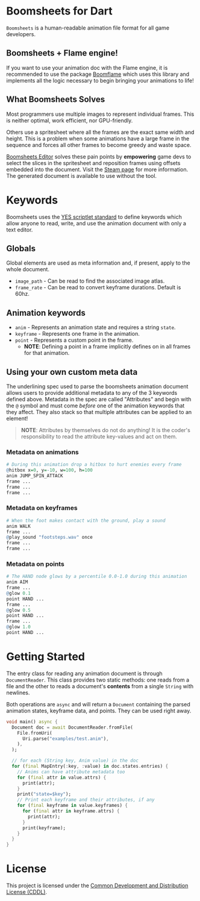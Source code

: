 # Boomsheets for Dart
`Boomsheets` is a human-readable animation file format for all game developers.

## Boomsheets + Flame engine!
If you want to use your animation doc with the Flame engine, 
it is recommended to use the package [Boomflame][BOOMFLAME] which
uses this library and implements all the logic necessary to begin
bringing your animations to life!

## What Boomsheets Solves
Most programmers use multiple images to represent individual frames.
This is neither optimal, work efficient, nor GPU-friendly. 

Others use a spritesheet where all the frames are the exact same width
and height. This is a problem when some animations have a large frame
in the sequence and forces all other frames to become greedy and waste
space.

[Boomsheets Editor][BOOMSHEETS_STEAM] solves these pain points by **empowering**
game devs to select the slices in the spritesheet and reposition frames using
offsets embedded into the document. Visit the [Steam page][BOOMSHEETS_STEAM]
for more information. The generated document is available to use
without the tool.

# Keywords
Boomsheets uses the [YES scriptlet standard][YES_GIT] to define keywords
which allow anyone to read, write, and use the animation document
with only a text editor.

## Globals
Global elements are used as meta information and, if present, apply 
to the whole document.

* `image_path` - Can be read to find the associated image atlas.
* `frame_rate` - Can be read to convert keyframe durations. Default is 60hz.

## Animation keywords
* `anim` - Represents an animation state and requires a string `state`.
* `keyframe` - Represents one frame in the animation.
* `point` - Represents a custom point in the frame.
  * **NOTE**: Defining a point in a frame implicitly defines on in all frames for that animation.

## Using your own custom meta data
The underlining spec used to parse the boomsheets animation document allows
users to provide additional metadata to any of the 3 keywords defined above.
Metadata in the spec are called "Attributes" and begin with the `@` symbol
and must come _before_ one of the animation keywords that they affect. 
They also stack so that multiple attributes can be applied to an element!

> **NOTE**: Attributes by themselves do not do anything! It is the coder's
> responsibility to read the attribute key-values and act on them.

### Metadata on animations
```r
# During this animation drop a hitbox to hurt enemies every frame
@hitbox x=0, y=-10, w=100, h=100
anim JUMP_SPIN_ATTACK
frame ...
frame ...
frame ...
```

### Metadata on keyframes
```r
# When the foot makes contact with the ground, play a sound
anim WALK
frame ...
@play_sound "footsteps.wav" once
frame ...
frame ...
```

### Metadata on points
```r
# The HAND node glows by a percentile 0.0-1.0 during this animation
anim AIM
frame ...
@glow 0.1
point HAND ...
frame ...
@glow 0.5
point HAND ...
frame ...
@glow 1.0
point HAND ...
```

# Getting Started
The entry class for reading any animation document is through `DocumentReader`.
This class provides two static methods: one reads from a file and the other
to reads a document's **contents** from a single `String` with newlines.

Both operations are `async` and will return a `Document` containing the parsed
animation states, keyframe data, and points. They can be used right away.

```dart
void main() async {
  Document doc = await DocumentReader.fromFile(
    File.fromUri(
      Uri.parse("examples/test.anim"),
    ),
  );

  // for each (String key, Anim value) in the doc
  for (final MapEntry(:key, :value) in doc.states.entries) {
    // Anims can have attribute metadata too
    for (final attr in value.attrs) {
      print(attr);
    }
    print("state=$key");
    // Print each keyframe and their attributes, if any
    for (final keyframe in value.keyframes) {
      for (final attr in keyframe.attrs) {
        print(attr);
      }
      print(keyframe);
    }
  }
}
```

# License
This project is licensed under the [Common Development and Distribution License (CDDL)][LEGAL].

[BOOMFLAME]: ./
[BOOMSHEETS_STEAM]: https://store.steampowered.com/app/2189000/BoomSheets/
[LEGAL]: https://github.com/TheMaverickProgrammer/boomsheets_dart/blob/master/legal/README.md
[YES_GIT]: https://github.com/TheMaverickProgrammer/js_yes_parser/blob/master/spec/README.md